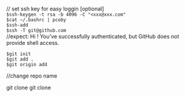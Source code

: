 // set ssh key for easy loggin [optional] <br>
`$ssh-keygen -t rsa -b 4096 -C "<xxx@xxx.com"` <br>
`$cat ~/.bashrc | pcoby` <br>
`$ssh-add` <br>
`$ssh -T git@github.com` <br> //expect: Hi <username>! You've successfully authenticated, but GitHub does not provide shell access.





`$git init` <br>
`$git add . `<br>
`$git origin add `<br>






//change repo name

git clone 
git clone <url>
